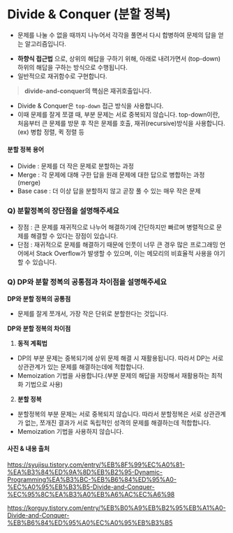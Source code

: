 # Divide & Conquer (분할 정복)
* 문제를 나눌 수 없을 때까지 나누어서 각각을 풀면서 다시 합병하여 문제의 답을 얻는 알고리즘입니다. 
- **하향식 접근법** 으로, 상위의 해답을 구하기 위해, 아래로 내려가면서 (top-down) 하위의 해답을 구하는 방식으로 수행됩니다.
- 일반적으로 재귀함수로 구현합니다. 
> **divide-and-conquer의 핵심은 재귀호출입니다.**
- Divide & Conquer은 `top-down` 접근 방식을 사용합니다. 
- 이때 문제를 잘게 쪼갤 때, 부분 문제는 서로 중복되지 않습니다. top-down이란, 처음부터 큰 문제를 방문 후 작은 문제를 호출, 재귀(recursive)방식을 사용합니다.
(ex) 병합 정렬, 퀵 정렬 등

#### 분할 정복 용어
- Divide : 문제를 더 작은 문제로 분할하는 과정
- Merge : 각 문제에 대해 구한 답을 원래 문제에 대한 답으로 병합하는 과정(merge)
- Base case : 더 이상 답을 분할하지 않고 곧장 풀 수 있는 매우 작은 문제

### Q) 분할정복의 장단점을 설명해주세요
- 장점 : 큰 문제를 재귀적으로 나누어 해결하기에 간단하지만 빠르며 병렬적으로 문제를 해결할 수 있다는 장점이 있습니다. 
- 단점 : 재귀적으로 문제를 해결하기 때문에 인풋이 너무 큰 경우 많은 프로그래밍 언어에서 Stack Overflow가 발생할 수 있으며, 이는 메모리의 비효율적 사용을 야기할 수 있습니다.

### Q) DP와 분할 정복의 공통점과 차이점을 설명해주세요

**DP와 분할 정복의 공통점**
- 문제를 잘게 쪼개서, 가장 작은 단위로 분할한다는 것입니다. 

**DP와 분할 정복의 차이점**

1) **동적 계획법**
- DP의 부분 문제는 중복되기에 상위 문제 해결 시 재활용됩니다. 따라서 DP는 서로 상관관계가 있는 문제를 해결하는데에 적합합니다.
- Memoization 기법을 사용합니다.(부분 문제의 해답을 저장해서 재활용하는 최적화 기법으로 사용)

2) **분할 정복**
- 분할정복의 부분 문제는 서로 중복되지 않습니다. 따라서 분할정복은 서로 상관관계가 없는, 쪼개진 결과가 서로 독립적인 성격의 문제를 해결하는데 적합합니다. 
- Memoization 기법을 사용하지 않습니다. 
 
#### 사진 & 내용 출처

https://syujisu.tistory.com/entry/%EB%8F%99%EC%A0%81-%EA%B3%84%ED%9A%8D%EB%B2%95-Dynamic-Programming%EA%B3%BC-%EB%B6%84%ED%95%A0-%EC%A0%95%EB%B3%B5-Divide-and-Conquer-%EC%95%8C%EA%B3%A0%EB%A6%AC%EC%A6%98

https://korguy.tistory.com/entry/%EB%B0%A9%EB%B2%95%EB%A1%A0-Divide-and-Conquer-%EB%B6%84%ED%95%A0%EC%A0%95%EB%B3%B5

